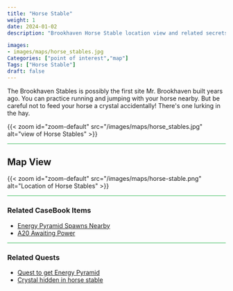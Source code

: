 ```yaml
---
title: "Horse Stable"
weight: 1
date: 2024-01-02
description: "Brookhaven Horse Stable location view and related secrets"

images:
- images/maps/horse_stables.jpg
Categories: ["point of interest","map"]
Tags: ["Horse Stable"]
draft: false
--- 
```


The Brookhaven Stables is possibly the first site Mr. Brookhaven built years ago. You can practice running and jumping with your horse nearby. But be careful not to feed your horse a crystal accidentally! There's one lurking in the hay.

{{< zoom id="zoom-default" src="/images/maps/horse_stables.jpg" alt="view of Horse Stables" >}}


<hr style="background-color: #28b44c" size=8>

## Map View

{{< zoom id="zoom-default" src="/images/maps/horse-stable.png" alt="Location of Horse Stables" >}}

<hr style="background-color: #28b44c" size=8>

### Related CaseBook Items

- [Energy Pyramid Spawns Nearby](/casebook/energy_pyramids/#known-locations)
- [A20 Awaiting Power](/casebook/light_panel/#a20)

<hr style="background-color: #28b44c" size=8>

### Related Quests

- [Quest to get Energy Pyramid](/lore/special_tools/#energy-pyramid)
- [Crystal hidden in horse stable](/lore/quests/#find-7-crystals)